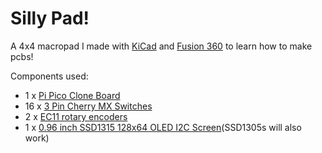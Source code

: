 # Silly Pad!

A 4x4 macropad I made with [KiCad](https://www.kicad.org/) and [Fusion 360](https://www.autodesk.com/products/fusion-360/personal) to learn how to make pcbs!

Components used:
 - 1 x [Pi Pico Clone Board](https://www.aliexpress.com/item/1005008777234500.html?spm=a2g0o.order_list.order_list_main.11.f56418023OoaDa)
 - 16 x [3 Pin Cherry MX Switches](https://www.aliexpress.com/item/1005002378701948.html?spm=a2g0o.order_list.order_list_main.29.f56418023OoaDa)
 - 2 x [EC11 rotary encoders](https://www.aliexpress.com/item/10000000931574.html?spm=a2g0o.order_list.order_list_main.23.f56418023OoaDa)
 - 1 x [0.96 inch SSD1315 128x64 OLED I2C Screen](https://www.aliexpress.com/item/1005006985022252.html?spm=a2g0o.order_list.order_list_main.17.f56418023OoaDa)(SSD1305s will also work)
